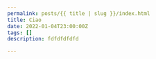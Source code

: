 ```yaml
---
permalink: posts/{{ title | slug }}/index.html
title: Ciao
date: 2022-01-04T23:00:00Z
tags: []
description: fdfdfdfdfd

---
```

